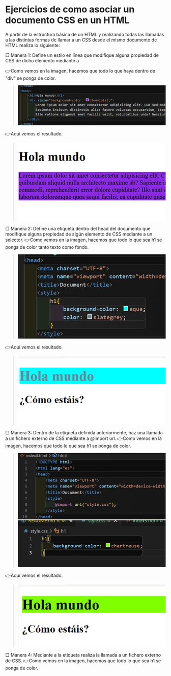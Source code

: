 # Ejercicios de como asociar un documento CSS en un HTML

A partir de la estructura básica de un HTML y realizando todas las llamadas a las
distintas formas de llamar a un CSS desde el mismo documento de HTML realiza
lo siguiente:

□ Manera 1: Define un estilo en línea que modifique alguna propiedad de CSS de dicho
elemento mediante a <div style=""></div>
👉Como vemos en la imagen, hacemos que todo lo que haya dentro de "div" se ponga de color.
>![Alt text](img/1.png)

👉Aquí vemos el resultado.
>![Alt text](img/2.png)

□ Manera 2: Define una etiqueta <style></style> dentro del head del documento que
modifique alguna propiedad de algún elemento de CSS mediante a un selector.
👉Como vemos en la imagen, hacemos que todo lo que sea h1 se ponga de color tanto texto como fondo.
>![Alt text](img/3.png)

👉Aquí vemos el resultado.
>![Alt text](img/4.png)

□ Manera 3: Dentro de la etiqueta <style></style> definida anteriormente, haz una
llamada a un fichero externo de CSS mediante a @import url.
👉Como vemos en la imagen, hacemos que todo lo que sea h1 se ponga de color.
>![Alt text](img/5.png)
>![Alt text](img/7.png)

👉Aquí vemos el resultado.
>![Alt text](img/6.png)

□ Manera 4: Mediante a la etiqueta <link rel="stylesheet" href="./style.css">
realiza la llamada a un fichero externo de CSS.
👉Como vemos en la imagen, hacemos que todo lo que sea h1 se ponga de color.
>